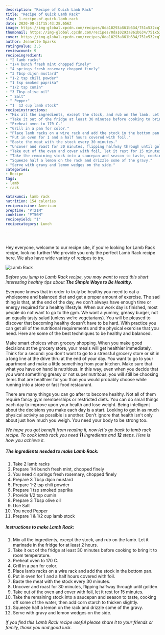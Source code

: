 ```yaml
---
description: "Recipe of Quick Lamb Rack"
title: "Recipe of Quick Lamb Rack"
slug: 1-recipe-of-quick-lamb-rack
date: 2020-08-31T15:43:28.656Z
image: https://img-global.cpcdn.com/recipes/0da10293a861b634/751x532cq70/lamb-rack-recipe-main-photo.jpg
thumbnail: https://img-global.cpcdn.com/recipes/0da10293a861b634/751x532cq70/lamb-rack-recipe-main-photo.jpg
cover: https://img-global.cpcdn.com/recipes/0da10293a861b634/751x532cq70/lamb-rack-recipe-main-photo.jpg
author: Jeanette Sparks
ratingvalue: 3.5
reviewcount: 9
recipeingredient:
- "2 lamb racks"
- "1/4 bunch fresh mint chopped finely"
- "4 springs fresh rosemary chopped finely"
- "3 Tbsp dijon mustard"
- "1-2 tsp chili powder"
- "1 tsp smoked paprika"
- "1/2 tsp cumin"
- "3 Tbsp olive oil"
- " Salt"
- " Pepper"
- "1  12 cup lamb stock"
recipeinstructions:
- "Mix all the ingredients, except the stock, and rub on the lamb. Let it marinade in the fridge for at least 2 hours."
- "Take it out of the fridge at least 30 minutes before cooking to bring it to room temperature."
- "Preheat oven to 170 C."
- "Grill in a pan for color."
- "Place lamb racks on a wire rack and add the stock in the bottom pan."
- "Put in oven for 1 and a half hours covered with foil."
- "Baste the meat with the stock every 30 minutes."
- "Uncover and roast for 30 minutes, flipping halfway through until golden."
- "Take out of the oven and cover with foil, let it rest for 15 minutes."
- "Take the remaining stock into a saucepan and season to taste, cooking off some of the water, then add corn starch to thicken slightly."
- "Squeeze half a lemon on the rack and drizzle some of the gravy."
- "Serve with gravy and lemon wedges on the side."
categories:
- Recipe
tags:
- lamb
- rack

katakunci: lamb rack 
nutrition: 154 calories
recipecuisine: American
preptime: "PT21M"
cooktime: "PT56M"
recipeyield: "1"
recipecategory: Lunch

---
```

<br>
Hey everyone, welcome to our recipe site, if you're looking for Lamb Rack recipe, look no further! We provide you only the perfect Lamb Rack recipe here. We also have wide variety of recipes to try.
<br>


![Lamb Rack](https://img-global.cpcdn.com/recipes/0da10293a861b634/751x532cq70/lamb-rack-recipe-main-photo.jpg)

<i>Before you jump to Lamb Rack recipe, you may want to read this short interesting healthy tips about <strong>The Simple Ways to Be Healthy</strong>.</i>

Everyone knows that in order to truly be healthy you need to eat a wholesome and balanced diet and get a proper amount of exercise. The sad thing is that, at the end of the day, we don't always have enough time or energy required for a healthy lifestyle. When our work day is finished, most people do not want to go to the gym. We want a yummy, greasy burger, not an equally tasty salad (unless we’re vegetarians). You will be pleased to discover that becoming healthy doesn't have to be hard. With practice you can get all of the nutritional requirements and the physical exercise that you need. Here are some of the best techniques to be healthy and balanced.

Make smart choices when grocery shopping. When you make good decisions at the grocery store, your meals will get healthier immediately. Think for a second: you don't want to go to a stressful grocery store or sit in a long line at the drive thru at the end of your day. You want to go to your apartment and make a little something from your kitchen. Make sure that what you have on hand is nutritious. In this way, even when you decide that you want something greasy or not super nutritous, you will still be choosing items that are healthier for you than you would probably choose while running into a store or fast food restaurant.

There are many things you can go after to become healthy. Not all of them require fancy gym memberships or restricted diets. You can do small things each day to improve upon your health and lose weight. Being intelligent about the decisions you make each day is a start. Looking to get in as much physical activity as possible is another. Don't ignore that health isn't only about just how much you weigh. You need your body to be strong too. 


<i>We hope you got benefit from reading it, now let's go back to lamb rack recipe. To cook lamb rack you need <strong>11</strong> ingredients and <strong>12</strong> steps. Here is how you achieve it.
</i>

##### The ingredients needed to make Lamb Rack:

1. Take 2 lamb racks
1. Prepare 1/4 bunch fresh mint, chopped finely
1. You need 4 springs fresh rosemary, chopped finely
1. Prepare 3 Tbsp dijon mustard
1. Prepare 1-2 tsp chili powder
1. Prepare 1 tsp smoked paprika
1. Provide 1/2 tsp cumin
1. Prepare 3 Tbsp olive oil
1. Use  Salt
1. You need  Pepper
1. Prepare 1 &amp; 1/2 cup lamb stock


##### Instructions to make Lamb Rack:

1. Mix all the ingredients, except the stock, and rub on the lamb. Let it marinade in the fridge for at least 2 hours.
1. Take it out of the fridge at least 30 minutes before cooking to bring it to room temperature.
1. Preheat oven to 170 C.
1. Grill in a pan for color.
1. Place lamb racks on a wire rack and add the stock in the bottom pan.
1. Put in oven for 1 and a half hours covered with foil.
1. Baste the meat with the stock every 30 minutes.
1. Uncover and roast for 30 minutes, flipping halfway through until golden.
1. Take out of the oven and cover with foil, let it rest for 15 minutes.
1. Take the remaining stock into a saucepan and season to taste, cooking off some of the water, then add corn starch to thicken slightly.
1. Squeeze half a lemon on the rack and drizzle some of the gravy.
1. Serve with gravy and lemon wedges on the side.


<i>If you find this Lamb Rack recipe useful please share it to your friends or family, thank you and good luck.</i>
